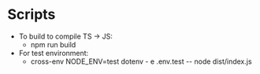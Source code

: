 # Scripts

* To build to compile TS -> JS:
  * npm run build
* For test environment:
  * cross-env NODE_ENV=test dotenv - e .env.test -- node dist/index.js
